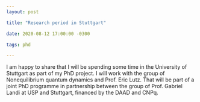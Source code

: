 ```yaml
---
layout: post

title: "Research period in Stuttgart"

date: 2020-08-12 17:00:00 -0300

tags: phd

---
```


I am happy to share that I will be spending some time in the University of Stuttgart as part of my PhD project.
I will work with the group of Nonequilibrium quantum dynamics and Prof. Eric Lutz.
That will be part of a joint PhD programme in partnership between the group of Prof. Gabriel Landi at USP and Stuttgart, financed by the DAAD and CNPq.
